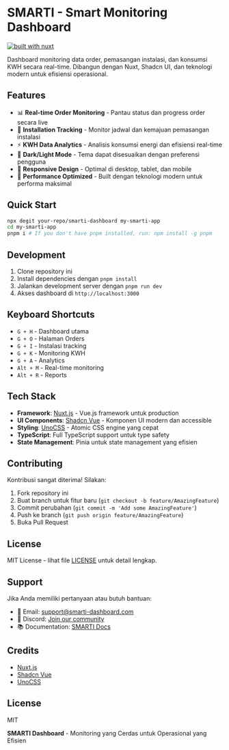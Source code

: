 # SMARTI - Smart Monitoring Dashboard

[![built with nuxt][nuxt-src]][nuxt-href]

Dashboard monitoring data order, pemasangan instalasi, dan konsumsi KWH secara real-time. Dibangun dengan Nuxt, Shadcn UI, dan teknologi modern untuk efisiensi operasional.

## Features

- 📊 **Real-time Order Monitoring** - Pantau status dan progress order secara live
- 🔧 **Installation Tracking** - Monitor jadwal dan kemajuan pemasangan instalasi
- ⚡ **KWH Data Analytics** - Analisis konsumsi energi dan efisiensi real-time
- 🌙 **Dark/Light Mode** - Tema dapat disesuaikan dengan preferensi pengguna
- 📱 **Responsive Design** - Optimal di desktop, tablet, dan mobile
- 🚀 **Performance Optimized** - Built dengan teknologi modern untuk performa maksimal

## Quick Start

```bash [Terminal]
npx degit your-repo/smarti-dashboard my-smarti-app
cd my-smarti-app
pnpm i # If you don't have pnpm installed, run: npm install -g pnpm
```

## Development

1. Clone repository ini
2. Install dependencies dengan `pnpm install`
3. Jalankan development server dengan `pnpm run dev`
4. Akses dashboard di `http://localhost:3000`

## Keyboard Shortcuts

- `G + H` - Dashboard utama
- `G + O` - Halaman Orders
- `G + I` - Instalasi tracking
- `G + K` - Monitoring KWH
- `G + A` - Analytics
- `Alt + M` - Real-time monitoring
- `Alt + R` - Reports

## Tech Stack

- **Framework**: [Nuxt.js](https://nuxtjs.org/) - Vue.js framework untuk production
- **UI Components**: [Shadcn Vue](https://shadcn-vue.com/) - Komponen UI modern dan accessible
- **Styling**: [UnoCSS](https://unocss.com/) - Atomic CSS engine yang cepat
- **TypeScript**: Full TypeScript support untuk type safety
- **State Management**: Pinia untuk state management yang efisien

## Contributing

Kontribusi sangat diterima! Silakan:

1. Fork repository ini
2. Buat branch untuk fitur baru (`git checkout -b feature/AmazingFeature`)
3. Commit perubahan (`git commit -m 'Add some AmazingFeature'`)
4. Push ke branch (`git push origin feature/AmazingFeature`)
5. Buka Pull Request

## License

MIT License - lihat file [LICENSE](LICENSE) untuk detail lengkap.

## Support

Jika Anda memiliki pertanyaan atau butuh bantuan:
- 📧 Email: support@smarti-dashboard.com
- 💬 Discord: [Join our community](https://discord.gg/smarti)
- 📚 Documentation: [SMARTI Docs](https://docs.smarti-dashboard.com)

## Credits

- [Nuxt.js](https://nuxtjs.org/)
- [Shadcn Vue](https://shadcn-vue.com/)
- [UnoCSS](https://unocss.com/)

## License

MIT

[nuxt-src]: https://img.shields.io/badge/Built%20With%20Nuxt-18181B?logo=nuxt.js
[nuxt-href]: https://nuxt.com/

**SMARTI Dashboard** - Monitoring yang Cerdas untuk Operasional yang Efisien
